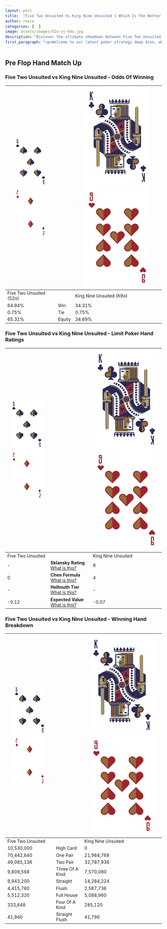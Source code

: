 ```yaml
---
layout: post
title:  "Five Two Unsuited Vs King Nine Unsuited | Which Is The Better Hand In Poker? A Complete Guide"
author: reece
categories: [  ]
image: assets/images/52o-vs-k9o.jpg
description: "Discover the ultimate showdown between Five Two Unsuited and King Nine Unsuited in poker! Uncover the odds, strategies, and scenarios where one hand triumphs over the other. Get ready to up your poker game with this thrilling analysis."
first_paragraph: "<p>Welcome to our latest poker strategy deep dive, where we're pitting two distinct hands against each other in a high-stakes showdown: Five Two Unsuited vs King Nine Unsuited.</p><p>In the dynamic world of poker, every decision counts, and knowing which hand holds the upper hand is key to your success at the table.</p><p>In this article, we'll dissect these two hands, explore the scenarios where one dominates the other, and equip you with the knowledge to make strategic choices that can tip the odds in your favor.</p><p>Get ready to unravel the intriguing dynamics of these poker hands and elevate your game to new heights.</p>"
---
```




[comment]: # (sp0)

## Pre Flop Hand Match Up

<div class="table hand-ratings" markdown="1"> 



### Five Two Unsuited vs King Nine Unsuited - Odds Of Winning


    
| ![image info](assets/images/hand1/5.png) ![image info](assets/images/hand1/2o.png) |  | ![image info](assets/images/hand2/K.png) ![image info](assets/images/hand2/9o.png) |
| -------- | -------- | -------- |
| Five Two Unsuited (52o) |  | King Nine Unsuited (K9o) |
| 64.94% | Win | 34.31% |
| 0.75% | Tie | 0.75% |
| 65.31% | Equity | 34.69% |




[comment]: # (sp1)



### Five Two Unsuited vs King Nine Unsuited - Limit Poker Hand Ratings


    
| ![image info](assets/images/hand1/5.png) ![image info](assets/images/hand1/2o.png) |  | ![image info](assets/images/hand2/K.png) ![image info](assets/images/hand2/9o.png) |
| -------- | -------- | -------- |
| Five Two Unsuited |  | King Nine Unsuited |
| - | **Sklansky Rating** [What is this?](/sklansky-rating-explained) | 8 |
| 0 | **Chen Formula** [What is this?](/chen-formula-explained) | 4 |
| - | **Hellmuth Tier** [What is this?](/Hellmuth-tier-explained) | - |
| -0.12 | **Expected Value** [What is this?](/expected-value-explained) | -0.07 |




[comment]: # (sp2)



### Five Two Unsuited vs King Nine Unsuited - Winning Hand Breakdown


    
| ![image info](assets/images/hand1/5.png) ![image info](assets/images/hand1/2o.png) |  | ![image info](assets/images/hand2/K.png) ![image info](assets/images/hand2/9o.png) |
| -------- | -------- | -------- |
| Five Two Unsuited |  | King Nine Unsuited |
| 10,530,000 | High Card | 0 |
| 70,442,640 | One Pair | 21,984,768 |
| 49,085,136 | Two Pair | 32,787,936 |
| 9,809,568 | Three Of A Kind | 7,570,080 |
| 9,943,200 | Straight | 14,284,224 |
| 4,415,760 | Flush | 2,567,736 |
| 5,512,320 | Full House | 5,088,960 |
| 333,648 | Four Of A Kind | 285,120 |
| 41,940 | Straight Flush | 41,796 |




[comment]: # (sp3)



</div>

[comment]: # (sp4)



[comment]: # (sp5)

